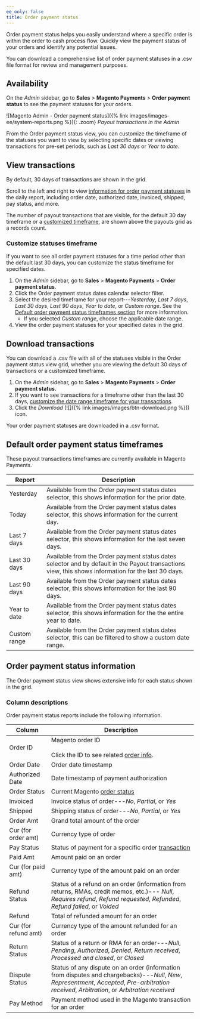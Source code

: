 ```yaml
---
ee_only: false
title: Order payment status
---
```


Order payment status helps you easily understand where a specific order is within the order to cash process flow. Quickly view the payment status of your orders and identify any potential issues.

You can download a comprehensive list of order payment statuses in a .csv file format for review and management purposes.

## Availability

On the _Admin_ sidebar, go to **Sales** > **Magento Payments** > **Order payment status** to see the payment statuses for your orders.

![Magento Admin - Order payment status]({% link images/images-ee/system-reports.png %}){: .zoom}
_Payout transactions in the Admin_

From the Order payment status view, you can customize the timeframe of the statuses you want to view by selecting specific dates or viewing transactions for pre-set periods, such as _Last 30 days_ or _Year to date_.

## View transactions

By default, 30 days of transactions are shown in the grid.

Scroll to the left and right to view [information for order payment statuses](#column-descriptions) in the daily report, including order date, authorized date, invoiced, shipped, pay status, and more.

The number of payout transactions that are visible, for the default 30 day timeframe or a [customized timeframe](#customize-statuses-timeframe), are shown above the payouts grid as a records count.

### Customize statuses timeframe

If you want to see all order payment statuses for a time period other than the default last 30 days, you can customize the status timeframe for specified dates.

1. On the _Admin_ sidebar, go to **Sales** > **Magento Payments** > **Order payment status**.
1. Click the Order payment status dates calendar selector filter.
1. Select the desired timeframe for your report---_Yesterday_, _Last 7 days_, _Last 30 days_, _Last 90 days_, _Year to date_, or _Custom range_. See the [Default order payment status timeframes section](#default-order-payment-status-timeframes) for more information.
   - If you selected _Custom range_, choose the applicable date range.
1. View the order payment statuses for your specified dates in the grid.

## Download transactions

You can download a .csv file with all of the statuses visible in the Order payment status view grid, whether you are viewing the default 30 days of transactions or a customized timeframe.

1. On the _Admin_ sidebar, go to **Sales** > **Magento Payments** > **Order payment status**.
1. If you want to see transactions for a timeframe other than the last 30 days, [customize the date range timeframe for your transactions](#customize-statuses-timeframe).
1. Click the _Download_ (![]({% link images/images/btn-download.png %})) icon.

Your order payment statuses are downloaded in a .csv format.

## Default order payment status timeframes

These payout transactions timeframes are currently available in Magento Payments.

Report | Description
------------ | --------------------
Yesterday | Available from the Order payment status dates selector, this shows information for the prior date.
Today | Available from the Order payment status dates selector, this shows information for the current day.
Last 7 days | Available from the Order payment status dates selector, this shows information for the last seven days.
Last 30 days | Available from the Order payment status dates selector and by default in the Payout transactions view, this shows information for the last 30 days.
Last 90 days | Available from the Order payment status dates selector, this shows information for the last 90 days.
Year to date | Available from the Order payment status dates selector, this shows information for the the entire year to date.
Custom range | Available from the Order payment status dates selector, this can be filtered to show a custom date range.

## Order payment status information

The Order payment status view shows extensive info for each status shown in the grid.

### Column descriptions

Order payment status reports include the following information.

Column | Description
------------ | --------------------
Order ID | Magento order ID<br> <br>Click the ID to see related [order info](https://docs.magento.com/user-guide/sales/orders.html).
Order Date | Order date timestamp
Authorized Date | Date timestamp of payment authorization
Order Status | Current Magento [order status](https://docs.magento.com/user-guide/sales/order-status.html)
Invoiced | Invoice status of order---*No*, *Partial*, or *Yes*
Shipped | Shipping status of order---*No*, *Partial*, or *Yes*
Order Amt | Grand total amount of the order
Cur (for order amt) | Currency type of order
Pay Status | Status of payment for a specific order [transaction](https://docs.magento.com/user-guide/sales/transactions.html)
Paid Amt | Amount paid on an order
Cur (for paid amt) | Currency type of the amount paid on an order
Refund Status | Status of a refund on an order (information from returns, RMAs, credit memos, etc.)---   *Null*, *Requires refund*, *Refund requested*, *Refunded*, *Refund failed*, or *Voided*
Refund | Total of refunded amount for an order
Cur (for refund amt) | Currency type of the amount refunded for an order
Return Status | Status of a return or RMA for an order---*Null*, *Pending*, *Authorized*, *Denied*, *Return received*, *Processed and closed*, or *Closed*
Dispute Status | Status of any dispute on an order (information from disputes and chargebacks)---*Null*, *New*, *Representment*, *Accepted*, *Pre-arbitration received*, *Arbitration*, or *Arbitration received*
Pay Method | Payment method used in the Magento transaction for an order
